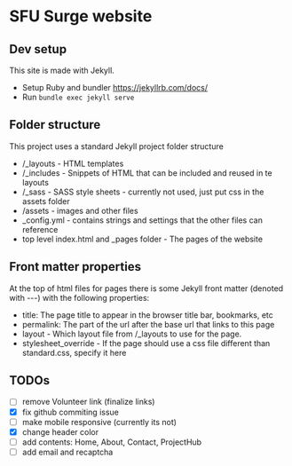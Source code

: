 # SFU Surge website

## Dev setup
This site is made with Jekyll.
* Setup Ruby and bundler https://jekyllrb.com/docs/
* Run `bundle exec jekyll serve`

## Folder structure
This project uses a standard Jekyll project folder structure

* /_layouts - HTML templates
* /_includes - Snippets of HTML that can be included and reused in te layouts
* /_sass - SASS style sheets - currently not used, just put css in the assets folder
* /assets - images and other files
* _config.yml - contains strings and settings that the other files can reference
* top level index.html and _pages folder - The pages of the website

## Front matter properties
At the top of html files for pages there is some Jekyll front matter (denoted with ---) with the following properties:
* title: The page title to appear in the browser title bar, bookmarks, etc
* permalink: The part of the url after the base url that links to this page
* layout - Which layout file from /_layouts to use for the page.
* stylesheet_override - If the page should use a css file different than standard.css, specify it here

## TODOs
- [ ] remove Volunteer link (finalize links)
- [X] fix github commiting issue
- [ ] make mobile responsive (currently its not)
- [X] change header color
- [ ] add contents: Home, About, Contact, ProjectHub 
- [ ] add email and recaptcha
